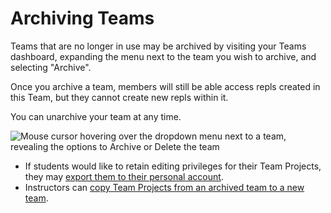 # Archiving Teams

Teams that are no longer in use may be archived by visiting your Teams dashboard, expanding the menu next to the team you wish to archive, and selecting "Archive".

Once you archive a team, members will still be able access repls created in this Team, but they cannot create new repls within it. 

You can unarchive your team at any time.

![Mouse cursor hovering over the dropdown menu next to a team, revealing the options to Archive or Delete the team](/images/teamsForEducation/teamarchive.png)

- If students would like to retain editing privileges for their Team Projects, they may [export them to their personal account](https://docs.replit.com/Teams/exportSubmissions).
- Instructors can [copy Team Projects from an archived team to a new team](https://docs.replit.com/Teams/projectCopying).

